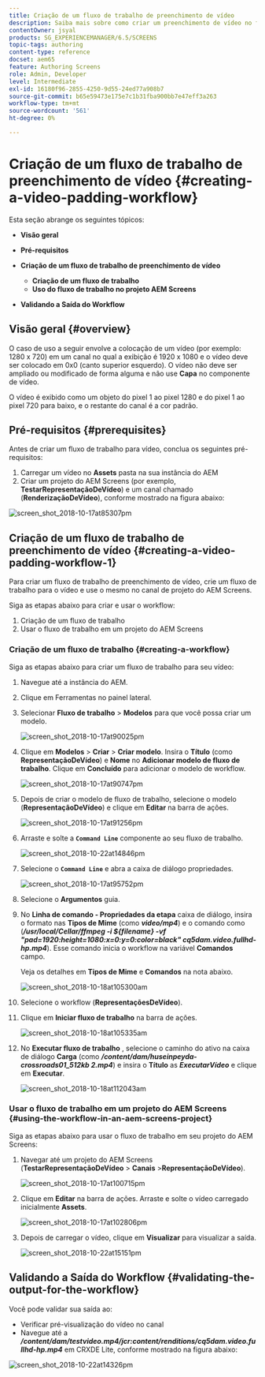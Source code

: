 ```yaml
---
title: Criação de um fluxo de trabalho de preenchimento de vídeo
description: Saiba mais sobre como criar um preenchimento de vídeo no fluxo de trabalho para seus ativos.
contentOwner: jsyal
products: SG_EXPERIENCEMANAGER/6.5/SCREENS
topic-tags: authoring
content-type: reference
docset: aem65
feature: Authoring Screens
role: Admin, Developer
level: Intermediate
exl-id: 16180f96-2855-4250-9d55-24ed77a908b7
source-git-commit: b65e59473e175e7c1b31fba900bb7e47eff3a263
workflow-type: tm+mt
source-wordcount: '561'
ht-degree: 0%

---
```


# Criação de um fluxo de trabalho de preenchimento de vídeo {#creating-a-video-padding-workflow}

Esta seção abrange os seguintes tópicos:

* **Visão geral**
* **Pré-requisitos**
* **Criação de um fluxo de trabalho de preenchimento de vídeo**
   * **Criação de um fluxo de trabalho**
   * **Uso do fluxo de trabalho no projeto AEM Screens**

* **Validando a Saída do Workflow**

## Visão geral {#overview}

O caso de uso a seguir envolve a colocação de um vídeo (por exemplo: 1280 x 720) em um canal no qual a exibição é 1920 x 1080 e o vídeo deve ser colocado em 0x0 (canto superior esquerdo). O vídeo não deve ser ampliado ou modificado de forma alguma e não use **Capa** no componente de vídeo.

O vídeo é exibido como um objeto do pixel 1 ao pixel 1280 e do pixel 1 ao pixel 720 para baixo, e o restante do canal é a cor padrão.

## Pré-requisitos {#prerequisites}

Antes de criar um fluxo de trabalho para vídeo, conclua os seguintes pré-requisitos:

1. Carregar um vídeo no **Assets** pasta na sua instância do AEM
1. Criar um projeto do AEM Screens (por exemplo, **TestarRepresentaçãoDeVídeo**) e um canal chamado (**RenderizaçãoDeVídeo**), conforme mostrado na figura abaixo:

![screen_shot_2018-10-17at85307pm](assets/screen_shot_2018-10-17at85307pm.png)

## Criação de um fluxo de trabalho de preenchimento de vídeo {#creating-a-video-padding-workflow-1}

Para criar um fluxo de trabalho de preenchimento de vídeo, crie um fluxo de trabalho para o vídeo e use o mesmo no canal de projeto do AEM Screens.

Siga as etapas abaixo para criar e usar o workflow:

1. Criação de um fluxo de trabalho
1. Usar o fluxo de trabalho em um projeto do AEM Screens

### Criação de um fluxo de trabalho {#creating-a-workflow}

Siga as etapas abaixo para criar um fluxo de trabalho para seu vídeo:

1. Navegue até a instância do AEM.
1. Clique em Ferramentas no painel lateral.
1. Selecionar **Fluxo de trabalho** > **Modelos** para que você possa criar um modelo.

   ![screen_shot_2018-10-17at90025pm](assets/screen_shot_2018-10-17at90025pm.png)

1. Clique em **Modelos** > **Criar** > **Criar modelo**. Insira o **Título** (como **RepresentaçãoDeVídeo**) e **Nome** no **Adicionar modelo de fluxo de trabalho**. Clique em **Concluído** para adicionar o modelo de workflow.

   ![screen_shot_2018-10-17at90747pm](assets/screen_shot_2018-10-17at90747pm.png)

1. Depois de criar o modelo de fluxo de trabalho, selecione o modelo (**RepresentaçãoDeVídeo**) e clique em **Editar** na barra de ações.

   ![screen_shot_2018-10-17at91256pm](assets/screen_shot_2018-10-17at91256pm.png)

1. Arraste e solte a **`Command Line`** componente ao seu fluxo de trabalho.

   ![screen_shot_2018-10-22at14846pm](assets/screen_shot_2018-10-22at14846pm.png)

1. Selecione o **`Command Line`** e abra a caixa de diálogo propriedades.

   ![screen_shot_2018-10-17at95752pm](assets/screen_shot_2018-10-17at95752pm.png)

1. Selecione o **Argumentos** guia.
1. No **Linha de comando - Propriedades da etapa** caixa de diálogo, insira o formato nas **Tipos de Mime** (como ***video/mp4***) e o comando como (***/usr/local/Cellar/ffmpeg -i ${filename} -vf &quot;pad=1920:height=1080:x=0:y=0:color=black&quot; cq5dam.video.fullhd-hp.mp4***). Esse comando inicia o workflow na variável **Comandos** campo.

   Veja os detalhes em **Tipos de Mime** e **Comandos** na nota abaixo.

   ![screen_shot_2018-10-18at105300am](assets/screen_shot_2018-10-18at105300am.png)

1. Selecione o workflow (**RepresentaçõesDeVídeo**).
1. Clique em **Iniciar fluxo de trabalho** na barra de ações.

   ![screen_shot_2018-10-18at105335am](assets/screen_shot_2018-10-18at105335am.png)

1. No **Executar fluxo de trabalho** , selecione o caminho do ativo na caixa de diálogo **Carga** (como ***/content/dam/huseinpeyda-crossroads01_512kb 2.mp4***) e insira o **Título** as ***ExecutarVídeo*** e clique em **Executar**.

   ![screen_shot_2018-10-18at112043am](assets/screen_shot_2018-10-18at112043am.png)

### Usar o fluxo de trabalho em um projeto do AEM Screens {#using-the-workflow-in-an-aem-screens-project}

Siga as etapas abaixo para usar o fluxo de trabalho em seu projeto do AEM Screens:

1. Navegar até um projeto do AEM Screens (**TestarRepresentaçãoDeVídeo** > **Canais** >**RepresentaçãoDeVídeo**).

   ![screen_shot_2018-10-17at100715pm](assets/screen_shot_2018-10-17at100715pm.png)

1. Clique em **Editar** na barra de ações. Arraste e solte o vídeo carregado inicialmente **Assets**.

   ![screen_shot_2018-10-17at102806pm](assets/screen_shot_2018-10-17at102806pm.png)

1. Depois de carregar o vídeo, clique em **Visualizar** para visualizar a saída.

   ![screen_shot_2018-10-22at15151pm](assets/screen_shot_2018-10-22at15151pm.png)

## Validando a Saída do Workflow {#validating-the-output-for-the-workflow}

Você pode validar sua saída ao:

* Verificar pré-visualização do vídeo no canal
* Navegue até a ***/content/dam/testvideo.mp4/jcr:content/renditions/cq5dam.video.fullhd-hp.mp4*** em CRXDE Lite, conforme mostrado na figura abaixo:

![screen_shot_2018-10-22at14326pm](assets/screen_shot_2018-10-22at14326pm.png)
